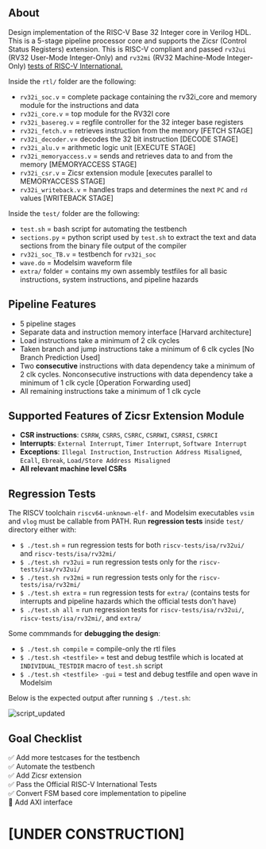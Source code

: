 ## About
Design implementation of the RISC-V Base 32 Integer core in Verilog HDL. This is a 5-stage pipeline processor core and supports the Zicsr (Control Status Registers) extension. This is RISC-V compliant and passed `rv32ui` (RV32 User-Mode Integer-Only) and `rv32mi` (RV32 Machine-Mode Integer-Only) [tests of RISC-V International.](https://github.com/riscv-software-src/riscv-tests)

Inside the `rtl/` folder are the following:  
 - `rv32i_soc.v` = complete package containing the rv32i_core and memory module for the instructions and data
 - `rv32i_core.v` = top module for the RV32I core  
 - `rv32i_basereg.v` = regfile controller for the 32 integer base registers 
 - `rv32i_fetch.v` =  retrieves instruction from the memory [FETCH STAGE]
 - `rv32i_decoder.v`= decodes the 32 bit instruction [DECODE STAGE]
 - `rv32i_alu.v` =  arithmetic logic unit [EXECUTE STAGE]
 - `rv32i_memoryaccess.v` = sends and retrieves data to and from the memory [MEMORYACCESS STAGE]
 - `rv32i_csr.v` = Zicsr extension module [executes parallel to MEMORYACCESS STAGE]
 - `rv32i_writeback.v` = handles traps and determines the next `PC` and `rd` values [WRITEBACK STAGE]
 
 Inside the `test/` folder are the following: 
 - `test.sh` = bash script for automating the testbench
 - `sections.py` = python script used by `test.sh` to extract the text and data sections from the binary file output of the compiler
 - `rv32i_soc_TB.v` = testbench for `rv32i_soc`
 - `wave.do` = Modelsim waveform file
 - `extra/` folder = contains my own assembly testfiles for all basic instructions, system instructions, and pipeline hazards
 
## Pipeline Features
 - 5 pipeline stages  
 - Separate data and instruction memory interface [Harvard architecture]  
 - Load instructions take a minimum of 2 clk cycles   
 - Taken branch and jump instructions take a minimum of 6 clk cycles [No Branch Prediction Used]  
 - Two **consecutive** instructions with data dependency take a minimum of 2 clk cycles. Nonconsecutive instructions with data dependency take a minimum of 1 clk cycle [Operation Forwarding used]   
 - All remaining instructions take a minimum of 1 clk cycle   

## Supported Features of Zicsr Extension Module
 - **CSR instructions**: `CSRRW`, `CSRRS`, `CSRRC`, `CSRRWI`, `CSRRSI`, `CSRRCI`
 - **Interrupts**: `External Interrupt`, `Timer Interrupt`, `Software Interrupt`
 - **Exceptions**: `Illegal Instruction`, `Instruction Address Misaligned`, `Ecall`, `Ebreak`, `Load/Store Address Misaligned`
 - **All relevant machine level CSRs**



## Regression Tests
The RISCV toolchain `riscv64-unknown-elf-` and Modelsim executables `vsim` and `vlog` must be callable from PATH. Run **regression tests** inside `test/` directory either with:
 - `$ ./test.sh` = run regression tests for both `riscv-tests/isa/rv32ui/` and `riscv-tests/isa/rv32mi/`
 - `$ ./test.sh rv32ui` = run regression tests only for the `riscv-tests/isa/rv32ui/`
 - `$ ./test.sh rv32mi` = run regression tests only for the `riscv-tests/isa/rv32mi/`
 - `$ ./test.sh extra` =  run regression tests for `extra/` (contains tests for interrupts and pipeline hazards which the official tests don't have)
 - `$ ./test.sh all` = run regression tests for `riscv-tests/isa/rv32ui/`, `riscv-tests/isa/rv32mi/`, and `extra/`  
 
 Some commmands for **debugging the design**:
 - `$ ./test.sh compile` = compile-only the rtl files
 - `$ ./test.sh <testfile>` = test and debug testfile <testfile> which is located at `INDIVIDUAL_TESTDIR` macro of `test.sh` script
 - `$ ./test.sh <testfile> -gui` = test and debug testfile <testfile> and open wave in Modelsim

Below is the expected output after running `$ ./test.sh`:   
 
![script_updated](https://user-images.githubusercontent.com/87559347/175277402-d0fbb6ba-53c4-4457-8730-0ce0b3c58a43.png)  
 

## Goal Checklist
 :white_check_mark: Add more testcases for the testbench    
 :white_check_mark: Automate the testbench   
 :white_check_mark: Add Zicsr extension   
 :white_check_mark: Pass the Official RISC-V International Tests   
 :white_check_mark: Convert FSM based core implementation to pipeline     
 :black_square_button: Add AXI interface  
 
# [UNDER CONSTRUCTION] 
